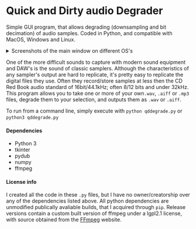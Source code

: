 # Quick and Dirty audio Degrader

Simple GUI program, that allows degrading (downsampling and bit decimation) of audio samples. Coded in Python, and compatible with MacOS, Windows and Linux.

<details><summary>Screenshots of the main window on different OS's</summary><blockquote>
  <details><summary>Mac OS</summary>
    <p align="center">
    <img src=".readme_img/ss%20mac.png">
    </p>
  </details>
  <details><summary>Linux</summary>
    <p align="center">
    <img src=".readme_img/ss%20linux.png">
    </p>
  </details>
  <details><summary>Windows</summary>
    <p align="center">
    <img src=".readme_img/ss%20w10.png">
    </p>
  </details>
</blockquote></details>

One of the more difficult sounds to capture with modern sound equipment and DAW's is the sound of classic samplers. Although the characteristics of any sampler's output are hard to replicate, it's pretty easy to replicate the digital files they use. Often they record/store samples at less then the CD Red Book audio standard of 16bit/44.1kHz; often 8/12 bits and under 32kHz. This program allows you to take one or more of your own`.wav`, `.aiff` or `.mp3` files, degrade them to your selection, and outputs them as `.wav` or `.aiff`.

To run from a command line, simply execute with `python qddegrade.py` or `python3 qddegrade.py`

#### Dependencies
- Python 3
- tkinter
- pydub
- numpy
- ffmpeg

#### License info
I created all the code in these `.py` files, but I have no owner/creatorship over any of the dependencies listed above. All python dependencies are unmodified publically avaliable builds, that I acquired through `pip`. Release versions contain a custom built version of ffmpeg under a lgpl2.1 license, with source obtained from the <a href=http://ffmpeg.org>FFmpeg</a> website.
